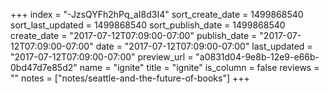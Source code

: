 +++
index = "-JzsQYFh2hPq_aI8d3I4"
sort_create_date = 1499868540
sort_last_updated = 1499868540
sort_publish_date = 1499868540
create_date = "2017-07-12T07:09:00-07:00"
publish_date = "2017-07-12T07:09:00-07:00"
date = "2017-07-12T07:09:00-07:00"
last_updated = "2017-07-12T07:09:00-07:00"
preview_url = "a0831d04-9e8b-12e9-e66b-0bd47d7e85d2"
name = "ignite"
title = "ignite"
is_column = false
reviews = ""
notes = ["notes/seattle-and-the-future-of-books"]
+++


